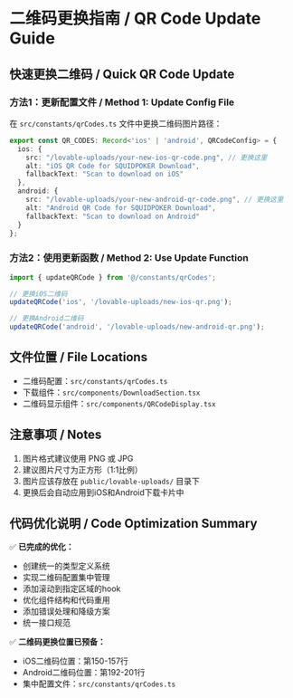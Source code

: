 # 二维码更换指南 / QR Code Update Guide

## 快速更换二维码 / Quick QR Code Update

### 方法1：更新配置文件 / Method 1: Update Config File

在 `src/constants/qrCodes.ts` 文件中更换二维码图片路径：

```typescript
export const QR_CODES: Record<'ios' | 'android', QRCodeConfig> = {
  ios: {
    src: "/lovable-uploads/your-new-ios-qr-code.png", // 更换这里
    alt: "iOS QR Code for SQUIDPOKER Download",
    fallbackText: "Scan to download on iOS"
  },
  android: {
    src: "/lovable-uploads/your-new-android-qr-code.png", // 更换这里
    alt: "Android QR Code for SQUIDPOKER Download",
    fallbackText: "Scan to download on Android"
  }
};
```

### 方法2：使用更新函数 / Method 2: Use Update Function

```typescript
import { updateQRCode } from '@/constants/qrCodes';

// 更换iOS二维码
updateQRCode('ios', '/lovable-uploads/new-ios-qr.png');

// 更换Android二维码
updateQRCode('android', '/lovable-uploads/new-android-qr.png');
```

## 文件位置 / File Locations

- 二维码配置：`src/constants/qrCodes.ts`
- 下载组件：`src/components/DownloadSection.tsx`
- 二维码显示组件：`src/components/QRCodeDisplay.tsx`

## 注意事项 / Notes

1. 图片格式建议使用 PNG 或 JPG
2. 建议图片尺寸为正方形（1:1比例）
3. 图片应该存放在 `public/lovable-uploads/` 目录下
4. 更换后会自动应用到iOS和Android下载卡片中

## 代码优化说明 / Code Optimization Summary

✅ **已完成的优化：**
- 创建统一的类型定义系统
- 实现二维码配置集中管理
- 添加滚动到指定区域的hook
- 优化组件结构和代码重用
- 添加错误处理和降级方案
- 统一接口规范

✅ **二维码更换位置已预备：**
- iOS二维码位置：第150-157行
- Android二维码位置：第192-201行
- 集中配置文件：`src/constants/qrCodes.ts`